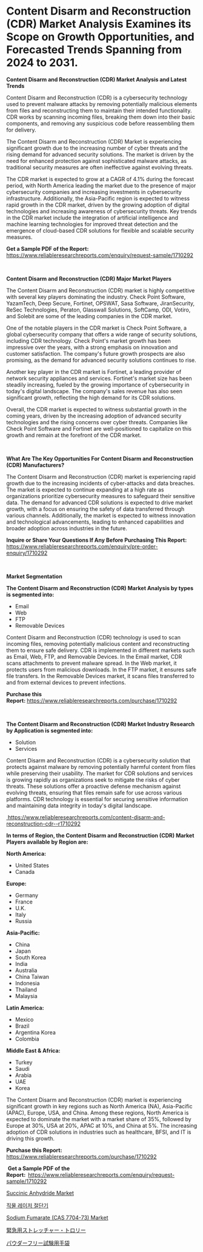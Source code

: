 <p><h1>Content Disarm and Reconstruction (CDR) Market Analysis Examines its Scope on Growth Opportunities, and Forecasted Trends Spanning from 2024 to 2031.</h1></p><p><strong>Content Disarm and Reconstruction (CDR) Market Analysis and Latest Trends</strong></p>
<p><p>Content Disarm and Reconstruction (CDR) is a cybersecurity technology used to prevent malware attacks by removing potentially malicious elements from files and reconstructing them to maintain their intended functionality. CDR works by scanning incoming files, breaking them down into their basic components, and removing any suspicious code before reassembling them for delivery.</p><p>The Content Disarm and Reconstruction (CDR) Market is experiencing significant growth due to the increasing number of cyber threats and the rising demand for advanced security solutions. The market is driven by the need for enhanced protection against sophisticated malware attacks, as traditional security measures are often ineffective against evolving threats.</p><p>The CDR market is expected to grow at a CAGR of 4.1% during the forecast period, with North America leading the market due to the presence of major cybersecurity companies and increasing investments in cybersecurity infrastructure. Additionally, the Asia-Pacific region is expected to witness rapid growth in the CDR market, driven by the growing adoption of digital technologies and increasing awareness of cybersecurity threats. Key trends in the CDR market include the integration of artificial intelligence and machine learning technologies for improved threat detection and the emergence of cloud-based CDR solutions for flexible and scalable security measures.</p></p>
<p><strong>Get a Sample PDF of the Report:&nbsp;</strong> <a href="https://www.reliableresearchreports.com/enquiry/request-sample/1710292">https://www.reliableresearchreports.com/enquiry/request-sample/1710292</a></p>
<p>&nbsp;</p>
<p><strong>Content Disarm and Reconstruction (CDR) Major Market Players</strong></p>
<p><p>The Content Disarm and Reconstruction (CDR) market is highly competitive with several key players dominating the industry. Check Point Software, YazamTech, Deep Secure, Fortinet, OPSWAT, Sasa Software, JiranSecurity, ReSec Technologies, Peraton, Glasswall Solutions, SoftCamp, ODI, Votiro, and Solebit are some of the leading companies in the CDR market.</p><p>One of the notable players in the CDR market is Check Point Software, a global cybersecurity company that offers a wide range of security solutions, including CDR technology. Check Point's market growth has been impressive over the years, with a strong emphasis on innovation and customer satisfaction. The company's future growth prospects are also promising, as the demand for advanced security solutions continues to rise.</p><p>Another key player in the CDR market is Fortinet, a leading provider of network security appliances and services. Fortinet's market size has been steadily increasing, fueled by the growing importance of cybersecurity in today's digital landscape. The company's sales revenue has also seen significant growth, reflecting the high demand for its CDR solutions.</p><p>Overall, the CDR market is expected to witness substantial growth in the coming years, driven by the increasing adoption of advanced security technologies and the rising concerns over cyber threats. Companies like Check Point Software and Fortinet are well-positioned to capitalize on this growth and remain at the forefront of the CDR market.</p></p>
<p>&nbsp;</p>
<p><strong>What Are The Key Opportunities For Content Disarm and Reconstruction (CDR) Manufacturers?</strong></p>
<p><p>The Content Disarm and Reconstruction (CDR) market is experiencing rapid growth due to the increasing incidents of cyber-attacks and data breaches. The market is expected to continue expanding at a high rate as organizations prioritize cybersecurity measures to safeguard their sensitive data. The demand for advanced CDR solutions is expected to drive market growth, with a focus on ensuring the safety of data transferred through various channels. Additionally, the market is expected to witness innovation and technological advancements, leading to enhanced capabilities and broader adoption across industries in the future.</p></p>
<p><strong>Inquire or Share Your Questions If Any Before Purchasing This Report:</strong> <a href="https://www.reliableresearchreports.com/enquiry/pre-order-enquiry/1710292">https://www.reliableresearchreports.com/enquiry/pre-order-enquiry/1710292</a></p>
<p>&nbsp;</p>
<p><strong>Market Segmentation</strong></p>
<p><strong>The Content Disarm and Reconstruction (CDR) Market Analysis by types is segmented into:</strong></p>
<p><ul><li>Email</li><li>Web</li><li>FTP</li><li>Removable Devices</li></ul></p>
<p><p>Content Disarm and Reconstruction (CDR) technology is used to scan incoming files, removing potentially malicious content and reconstructing them to ensure safe delivery. CDR is implemented in different markets such as Email, Web, FTP, and Removable Devices. In the Email market, CDR scans attachments to prevent malware spread. In the Web market, it protects users from malicious downloads. In the FTP market, it ensures safe file transfers. In the Removable Devices market, it scans files transferred to and from external devices to prevent infections.</p></p>
<p><strong>Purchase this Report:&nbsp;</strong><a href="https://www.reliableresearchreports.com/purchase/1710292">https://www.reliableresearchreports.com/purchase/1710292</a></p>
<p>&nbsp;</p>
<p><strong>The Content Disarm and Reconstruction (CDR) Market Industry Research by Application is segmented into:</strong></p>
<p><ul><li>Solution</li><li>Services</li></ul></p>
<p><p>Content Disarm and Reconstruction (CDR) is a cybersecurity solution that protects against malware by removing potentially harmful content from files while preserving their usability. The market for CDR solutions and services is growing rapidly as organizations seek to mitigate the risks of cyber threats. These solutions offer a proactive defense mechanism against evolving threats, ensuring that files remain safe for use across various platforms. CDR technology is essential for securing sensitive information and maintaining data integrity in today's digital landscape.</p></p>
<p><a href="https://www.reliableresearchreports.com/content-disarm-and-reconstruction-cdr--r1710292">&nbsp;https://www.reliableresearchreports.com/content-disarm-and-reconstruction-cdr--r1710292</a></p>
<p><strong>In terms of Region, the Content Disarm and Reconstruction (CDR) Market Players available by Region are:</strong></p>
<p>
    <p> <strong> North America: </strong>
        <ul>
            <li>United States</li>
            <li>Canada</li>
        </ul>
        </p> 
    <p> <strong> Europe: </strong>
        <ul>
            <li>Germany</li>
            <li>France</li>
            <li>U.K.</li>
            <li>Italy</li>
            <li>Russia</li>
        </ul>
        </p> 
    <p> <strong> Asia-Pacific: </strong>
        <ul>
            <li>China</li>
            <li>Japan</li>
            <li>South Korea</li>
            <li>India</li>
            <li>Australia</li>
            <li>China Taiwan</li>
            <li>Indonesia</li>
            <li>Thailand</li>
            <li>Malaysia</li>
        </ul>
        </p> 
    <p> <strong> Latin America: </strong>
        <ul>
            <li>Mexico</li>
            <li>Brazil</li>
            <li>Argentina Korea</li>
            <li>Colombia</li>
        </ul>
        </p> 
    <p> <strong> Middle East & Africa: </strong>
        <ul>
            <li>Turkey</li>
            <li>Saudi</li>
            <li>Arabia</li>
            <li>UAE</li>
            <li>Korea</li>
        </ul>
    </p>
    </p>
<p><p>The Content Disarm and Reconstruction (CDR) market is experiencing significant growth in key regions such as North America (NA), Asia-Pacific (APAC), Europe, USA, and China. Among these regions, North America is expected to dominate the market with a market share of 35%, followed by Europe at 30%, USA at 20%, APAC at 10%, and China at 5%. The increasing adoption of CDR solutions in industries such as healthcare, BFSI, and IT is driving this growth.</p></p>
<p><strong>Purchase this Report: </strong><a href="https://www.reliableresearchreports.com/purchase/1710292">https://www.reliableresearchreports.com/purchase/1710292</a></p>
<p>&nbsp;<strong>Get a Sample PDF of the Report:&nbsp;&nbsp;</strong><a href="https://www.reliableresearchreports.com/enquiry/request-sample/1710292">https://www.reliableresearchreports.com/enquiry/request-sample/1710292</a></p>
<p><strong></strong></p>
<p><p><a href="https://github.com/dx0328/Market-Research-Report-List-3/blob/main/succinic-anhydride-market.md">Succinic Anhydride Market</a></p><p><a href="https://github.com/laholand/Market-Research-Report-List-4/blob/main/5863144110291.md">직물 레이저 절단기</a></p><p><a href="https://github.com/Glendatilghmankmgz0rbhwpy/Market-Research-Report-List-2/blob/main/sodium-fumarate-cas-7704-73-market.md">Sodium Fumarate (CAS 7704-73) Market</a></p><p><a href="https://github.com/dzy793153605/Market-Research-Report-List-2/blob/main/5307756126303.md">緊急用ストレッチャー・トロリー</a></p><p><a href="https://github.com/oafhukehf4709715/Market-Research-Report-List-2/blob/main/6721478126302.md">パウダーフリー試験用手袋</a></p></p>